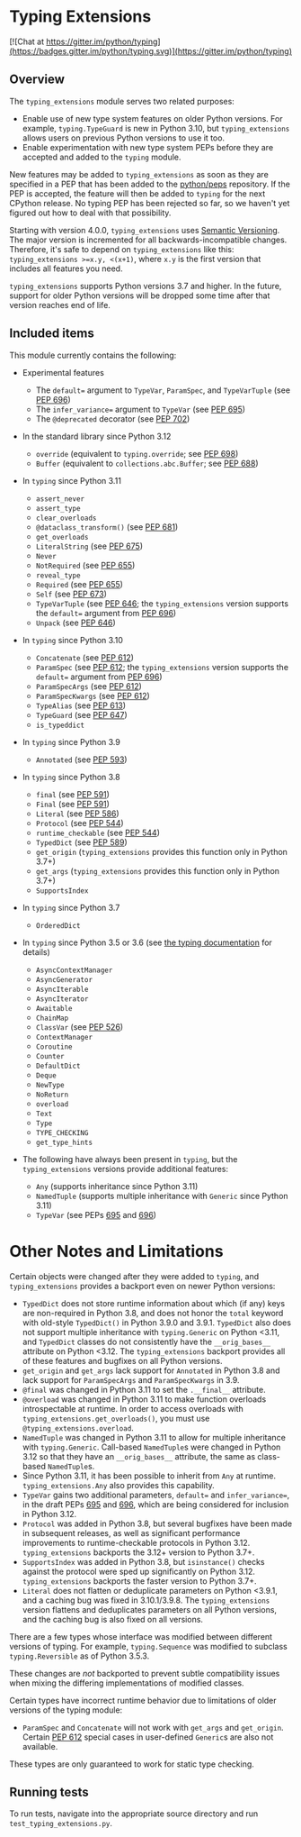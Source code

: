 # Typing Extensions

[![Chat at https://gitter.im/python/typing](https://badges.gitter.im/python/typing.svg)](https://gitter.im/python/typing)

## Overview

The `typing_extensions` module serves two related purposes:

- Enable use of new type system features on older Python versions. For example,
  `typing.TypeGuard` is new in Python 3.10, but `typing_extensions` allows
  users on previous Python versions to use it too.
- Enable experimentation with new type system PEPs before they are accepted and
  added to the `typing` module.

New features may be added to `typing_extensions` as soon as they are specified
in a PEP that has been added to the [python/peps](https://github.com/python/peps)
repository. If the PEP is accepted, the feature will then be added to `typing`
for the next CPython release. No typing PEP has been rejected so far, so we
haven't yet figured out how to deal with that possibility.

Starting with version 4.0.0, `typing_extensions` uses
[Semantic Versioning](https://semver.org/). The
major version is incremented for all backwards-incompatible changes.
Therefore, it's safe to depend
on `typing_extensions` like this: `typing_extensions >=x.y, <(x+1)`,
where `x.y` is the first version that includes all features you need.

`typing_extensions` supports Python versions 3.7 and higher. In the future,
support for older Python versions will be dropped some time after that version
reaches end of life.

## Included items

This module currently contains the following:

- Experimental features

  - The `default=` argument to `TypeVar`, `ParamSpec`, and `TypeVarTuple` (see [PEP 696](https://peps.python.org/pep-0696/))
  - The `infer_variance=` argument to `TypeVar` (see [PEP 695](https://peps.python.org/pep-0695/))
  - The `@deprecated` decorator (see [PEP 702](https://peps.python.org/pep-0702/))

- In the standard library since Python 3.12

  - `override` (equivalent to `typing.override`; see [PEP 698](https://peps.python.org/pep-0698/))
  - `Buffer` (equivalent to `collections.abc.Buffer`; see [PEP 688](https://peps.python.org/pep-0688/))

- In `typing` since Python 3.11

  - `assert_never`
  - `assert_type`
  - `clear_overloads`
  - `@dataclass_transform()` (see [PEP 681](https://peps.python.org/pep-0681/))
  - `get_overloads`
  - `LiteralString` (see [PEP 675](https://peps.python.org/pep-0675/))
  - `Never`
  - `NotRequired` (see [PEP 655](https://peps.python.org/pep-0655/))
  - `reveal_type`
  - `Required` (see [PEP 655](https://peps.python.org/pep-0655/))
  - `Self` (see [PEP 673](https://peps.python.org/pep-0673/))
  - `TypeVarTuple` (see [PEP 646](https://peps.python.org/pep-0646/); the `typing_extensions` version supports the `default=` argument from [PEP 696](https://peps.python.org/pep-0696/))
  - `Unpack` (see [PEP 646](https://peps.python.org/pep-0646/))

- In `typing` since Python 3.10

  - `Concatenate` (see [PEP 612](https://peps.python.org/pep-0612/))
  - `ParamSpec` (see [PEP 612](https://peps.python.org/pep-0612/); the `typing_extensions` version supports the `default=` argument from [PEP 696](https://peps.python.org/pep-0696/))
  - `ParamSpecArgs` (see [PEP 612](https://peps.python.org/pep-0612/))
  - `ParamSpecKwargs` (see [PEP 612](https://peps.python.org/pep-0612/))
  - `TypeAlias` (see [PEP 613](https://peps.python.org/pep-0613/))
  - `TypeGuard` (see [PEP 647](https://peps.python.org/pep-0647/))
  - `is_typeddict`

- In `typing` since Python 3.9

  - `Annotated` (see [PEP 593](https://peps.python.org/pep-0593/))

- In `typing` since Python 3.8

  - `final` (see [PEP 591](https://peps.python.org/pep-0591/))
  - `Final` (see [PEP 591](https://peps.python.org/pep-0591/))
  - `Literal` (see [PEP 586](https://peps.python.org/pep-0586/))
  - `Protocol` (see [PEP 544](https://peps.python.org/pep-0544/))
  - `runtime_checkable` (see [PEP 544](https://peps.python.org/pep-0544/))
  - `TypedDict` (see [PEP 589](https://peps.python.org/pep-0589/))
  - `get_origin` (`typing_extensions` provides this function only in Python 3.7+)
  - `get_args` (`typing_extensions` provides this function only in Python 3.7+)
  - `SupportsIndex`

- In `typing` since Python 3.7

  - `OrderedDict`

- In `typing` since Python 3.5 or 3.6 (see [the typing documentation](https://docs.python.org/3.10/library/typing.html) for details)

  - `AsyncContextManager`
  - `AsyncGenerator`
  - `AsyncIterable`
  - `AsyncIterator`
  - `Awaitable`
  - `ChainMap`
  - `ClassVar` (see [PEP 526](https://peps.python.org/pep-0526/))
  - `ContextManager`
  - `Coroutine`
  - `Counter`
  - `DefaultDict`
  - `Deque`
  - `NewType`
  - `NoReturn`
  - `overload`
  - `Text`
  - `Type`
  - `TYPE_CHECKING`
  - `get_type_hints`

- The following have always been present in `typing`, but the `typing_extensions` versions provide
  additional features:

  - `Any` (supports inheritance since Python 3.11)
  - `NamedTuple` (supports multiple inheritance with `Generic` since Python 3.11)
  - `TypeVar` (see PEPs [695](https://peps.python.org/pep-0695/) and [696](https://peps.python.org/pep-0696/))

# Other Notes and Limitations

Certain objects were changed after they were added to `typing`, and
`typing_extensions` provides a backport even on newer Python versions:

- `TypedDict` does not store runtime information
  about which (if any) keys are non-required in Python 3.8, and does not
  honor the `total` keyword with old-style `TypedDict()` in Python
  3.9.0 and 3.9.1. `TypedDict` also does not support multiple inheritance
  with `typing.Generic` on Python <3.11, and `TypedDict` classes do not
  consistently have the `__orig_bases__` attribute on Python <3.12. The
  `typing_extensions` backport provides all of these features and bugfixes on
  all Python versions.
- `get_origin` and `get_args` lack support for `Annotated` in
  Python 3.8 and lack support for `ParamSpecArgs` and `ParamSpecKwargs`
  in 3.9.
- `@final` was changed in Python 3.11 to set the `.__final__` attribute.
- `@overload` was changed in Python 3.11 to make function overloads
  introspectable at runtime. In order to access overloads with
  `typing_extensions.get_overloads()`, you must use
  `@typing_extensions.overload`.
- `NamedTuple` was changed in Python 3.11 to allow for multiple inheritance
  with `typing.Generic`. Call-based `NamedTuple`s were changed in Python 3.12
  so that they have an `__orig_bases__` attribute, the same as class-based
  `NamedTuple`s.
- Since Python 3.11, it has been possible to inherit from `Any` at
  runtime. `typing_extensions.Any` also provides this capability.
- `TypeVar` gains two additional parameters, `default=` and `infer_variance=`,
  in the draft PEPs [695](https://peps.python.org/pep-0695/) and [696](https://peps.python.org/pep-0696/), which are being considered for inclusion
  in Python 3.12.
- `Protocol` was added in Python 3.8, but several bugfixes have been made in
  subsequent releases, as well as significant performance improvements to
  runtime-checkable protocols in Python 3.12. `typing_extensions` backports the
  3.12+ version to Python 3.7+.
- `SupportsIndex` was added in Python 3.8, but `isinstance()` checks against
  the protocol were sped up significantly on Python 3.12. `typing_extensions`
  backports the faster version to Python 3.7+.
- `Literal` does not flatten or deduplicate parameters on Python <3.9.1, and a
  caching bug was fixed in 3.10.1/3.9.8. The `typing_extensions` version
  flattens and deduplicates parameters on all Python versions, and the caching
  bug is also fixed on all versions.

There are a few types whose interface was modified between different
versions of typing. For example, `typing.Sequence` was modified to
subclass `typing.Reversible` as of Python 3.5.3.

These changes are _not_ backported to prevent subtle compatibility
issues when mixing the differing implementations of modified classes.

Certain types have incorrect runtime behavior due to limitations of older
versions of the typing module:

- `ParamSpec` and `Concatenate` will not work with `get_args` and
  `get_origin`. Certain [PEP 612](https://peps.python.org/pep-0612/) special cases in user-defined
  `Generic`s are also not available.

These types are only guaranteed to work for static type checking.

## Running tests

To run tests, navigate into the appropriate source directory and run
`test_typing_extensions.py`.
